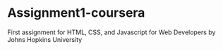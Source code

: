 # Assignment1-coursera
First assignment for HTML, CSS, and Javascript for Web Developers by Johns Hopkins University

